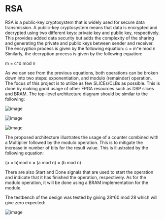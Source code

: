 # RSA
RSA is a public-key cryptosystem that is widely used for secure data transmission. A public-key
cryptosystem means that data is encrypted and decrypted using two different keys: private key and
public key, respectively. This provides added data security but adds the complexity of the sharing and
generating the private and public keys between sender and receiver.
The encryption process is given by the following equation:
c = m^e mod n
Similarly, the decryption process is given by the following equation:

m = c^d mod n

As we can see from the previous equations, both operations can be broken down into two steps:
exponentiation, and modulo (remainder) operation.
The focus of this project is to utilize as few SLICEs/CLBs as possible. This is done by making good usage of
other FPGA resources such as DSP slices and BRAM.
The top-level architecture diagram should be similar to the following:


![image](https://github.com/Alifathysalama/RSA/assets/104265727/5f6e48e3-f5bf-49ee-881d-384bd3082cb3)

![image](https://github.com/Alifathysalama/RSA/assets/104265727/541a6193-6b27-45df-828a-aff0a922b455)

![image](https://github.com/Alifathysalama/RSA/assets/104265727/246c4843-e3b5-44cd-b5be-1c788630db4f)


The proposed architecture illustrates the usage of a counter combined with a Multiplier followed by the
modulo operation. This is to mitigate the increase in number of bits for the result value. This is illustrated
by the following equation:

(a × b)mod n = (a mod n) × (b mod n)

There are also Start and Done signals that are used to start the operation and indicate that it has
finished the operation, respectively.
As for the modulo operation, it will be done using a BRAM implementation for the module.

The testbench of the design was tested by giving 28^60 mod 28 which will give zero expected:

![image](https://github.com/Alifathysalama/RSA/assets/104265727/e0b528b4-2396-4f71-b152-42f5f9230194)

